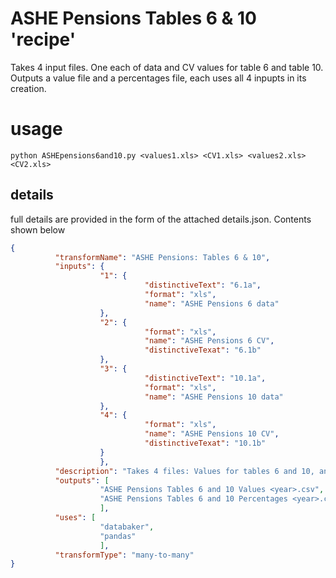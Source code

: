 # ASHE Pensions Tables 6 & 10 'recipe'

Takes 4 input files. One each of data and CV values for table 6 and table 10. Outputs a value file and a percentages file, each uses all 4 inpupts in its creation.

# usage

```python ASHEpensions6and10.py <values1.xls> <CV1.xls> <values2.xls> <CV2.xls>```


## details
full details are provided in the form of the attached details.json. Contents shown below

```json
{
          "transformName": "ASHE Pensions: Tables 6 & 10",
          "inputs": {
                    "1": {
                              "distinctiveText": "6.1a",
                              "format": "xls",
                              "name": "ASHE Pensions 6 data"
                    },
                    "2": {
                              "format": "xls",
                              "name": "ASHE Pensions 6 CV",
                              "distinctiveTexat": "6.1b"
                    },
                    "3": {
                              "distinctiveText": "10.1a",
                              "format": "xls",
                              "name": "ASHE Pensions 10 data"
                    },
                    "4": {
                              "format": "xls",
                              "name": "ASHE Pensions 10 CV",
                              "distinctiveTexat": "10.1b"
                    }
                    },
          "description": "Takes 4 files: Values for tables 6 and 10, and CVs for tables 6 and 10. Generates a 1 percentage and 1 values output. Both outputs require all 4 inputs.",
          "outputs": [
                    "ASHE Pensions Tables 6 and 10 Values <year>.csv",
                    "ASHE Pensions Tables 6 and 10 Percentages <year>.csv"
                    ],
          "uses": [
                    "databaker",
                    "pandas"
                    ],
          "transformType": "many-to-many"
}
```
